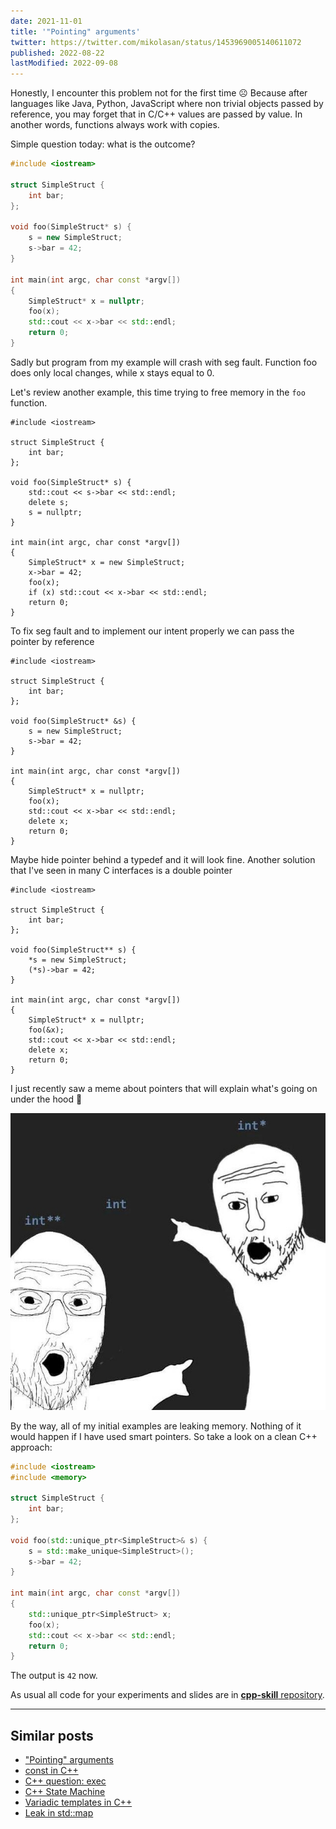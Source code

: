 ```yaml
---
date: 2021-11-01
title: '"Pointing" arguments'
twitter: https://twitter.com/mikolasan/status/1453969005140611072
published: 2022-08-22
lastModified: 2022-09-08
---
```


Honestly, I encounter this problem not for the first time ☹️ Because after languages like Java, Python, JavaScript where non trivial objects passed by reference, you may forget that in C/C++ values are passed by value. In another words, functions always work with copies.

Simple question today: what is the outcome?

```cpp
#include <iostream>

struct SimpleStruct {
    int bar;
};

void foo(SimpleStruct* s) {
    s = new SimpleStruct;
    s->bar = 42;
}

int main(int argc, char const *argv[])
{
    SimpleStruct* x = nullptr;
    foo(x);
    std::cout << x->bar << std::endl;
    return 0;
}
```

Sadly but program from my example will crash with seg fault. Function foo does only local changes, while x stays equal to 0.

Let's review another example, this time trying to free memory in the `foo` function.

```cpp{8-10,16,18}
#include <iostream>

struct SimpleStruct {
    int bar;
};

void foo(SimpleStruct* s) {
    std::cout << s->bar << std::endl;
    delete s;
    s = nullptr;
}

int main(int argc, char const *argv[])
{
    SimpleStruct* x = new SimpleStruct;
    x->bar = 42;
    foo(x);
    if (x) std::cout << x->bar << std::endl;
    return 0;
}
```

To fix seg fault and to implement our intent properly we can pass the pointer by reference


```cpp{7,17}
#include <iostream>

struct SimpleStruct {
    int bar;
};

void foo(SimpleStruct* &s) {
    s = new SimpleStruct;
    s->bar = 42;
}

int main(int argc, char const *argv[])
{
    SimpleStruct* x = nullptr;
    foo(x);
    std::cout << x->bar << std::endl;
    delete x;
    return 0;
}
```

Maybe hide pointer behind a typedef and it will look fine. Another solution that I've seen in many C interfaces is a double pointer

```cpp{7-9,15}
#include <iostream>

struct SimpleStruct {
    int bar;
};

void foo(SimpleStruct** s) {
    *s = new SimpleStruct;
    (*s)->bar = 42;
}

int main(int argc, char const *argv[])
{
    SimpleStruct* x = nullptr;
    foo(&x);
    std::cout << x->bar << std::endl;
    delete x;
    return 0;
}
```

I just recently saw a meme about pointers that will explain what's going on under the hood 🤣

![pointing to int](./pointing-to-int.jpg)

By the way, all of my initial examples are leaking memory. Nothing of it would happen if I have used smart pointers. So take a look on a clean C++ approach:

```cpp
#include <iostream>
#include <memory>

struct SimpleStruct {
    int bar;
};

void foo(std::unique_ptr<SimpleStruct>& s) {
    s = std::make_unique<SimpleStruct>();
    s->bar = 42;
}

int main(int argc, char const *argv[])
{
    std::unique_ptr<SimpleStruct> x;
    foo(x);
    std::cout << x->bar << std::endl;
    return 0;
}
```

The output is `42` now.

As usual all code for your experiments and slides are in [**cpp-skill** repository](https://github.com/mikolasan/cpp-skill/tree/master/pointing_arguments).


----

## Similar posts

- ["Pointing" arguments](/code/cpp/pointing-arguments)
- [const in C++](/code/cpp/const-ness)
- [C++ question: exec](/code/cpp/exec-function)
- [C++ State Machine](/code/cpp/finite-state-machine)
- [Variadic templates in C++](/code/cpp/variadic-templates)
- [Leak in std::map](/code/cpp/leak-in-std-map)